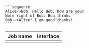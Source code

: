 ~~~gfm
```sequence
Alice->Bob: Hello Bob, how are you?
Note right of Bob: Bob thinks
Bob-->Alice: I am good thanks!
```
~~~

| Job name | Interface |
| -------- | --------- |
|          |           |

